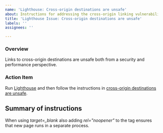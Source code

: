 ```yaml
---
name: 'Lighthouse: Cross-origin destinations are unsafe'
about: Instructions for addressing the cross-origin linking vulnerabilities
title: 'Lighthouse Issue: Cross-origin destinations are unsafe'
labels: ''
assignees: ''

---
```


### Overview

Links to cross-origin destinations are unsafe both from a security and performance perspective.

### Action Item

Run [Lighthouse](https://developers.google.com/web/tools/lighthouse/) and then follow the instructions in [cross-origin destinations are unsafe](https://developers.google.com/web/tools/lighthouse/audits/noopener).

## Summary of instructions

When using *target=\_blank* also adding *rel="noopener"* to the tag ensures that new page runs in a separate process.
